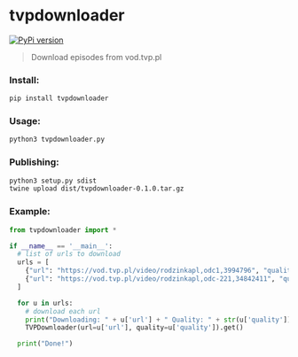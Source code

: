 # tvpdownloader
[![PyPi version](https://img.shields.io/pypi/v/tvpdownloader.svg)](https://pypi.org/project/tvpdownloader/)

> Download episodes from vod.tvp.pl

### Install:
```sh
pip install tvpdownloader
```

### Usage:
```sh
python3 tvpdownloader.py
```

### Publishing:
```sh
python3 setup.py sdist
twine upload dist/tvpdownloader-0.1.0.tar.gz
```

### Example:
```python
from tvpdownloader import *

if __name__ == '__main__':
  # list of urls to download
  urls = [
    {"url": "https://vod.tvp.pl/video/rodzinkapl,odc1,3994796", "quality": 5},
    {"url": "https://vod.tvp.pl/video/rodzinkapl,odc-221,34842411", "quality": 5},
  ]

  for u in urls:
    # download each url
    print("Downloading: " + u['url'] + " Quality: " + str(u['quality']))
    TVPDownloader(url=u['url'], quality=u['quality']).get()

  print("Done!")
```
